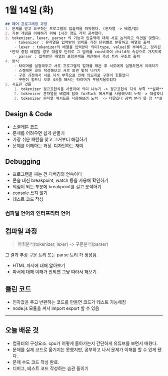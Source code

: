 # 1월 14일 (화)
```MarkDown
## 페어 프로그래밍 과정
1. 문제를 받고 요구하는 프로그램의 입출력을 파악했다. (문자열 -> 배열/맵)  
2. 기본 개념을 이해하기 위해 1시간 정도 각자 공부했다.
3. tokenizer, lexer, parser 의 기능과 입출력에 대해 서로 논의하고 의견을 맞췄다.
    - tokenizer : 문자열을 입력받아 의미를 가진 단위별로 분류하고 배열로 출력
    - lexer : tokenizer의 배열을 입력받아 의미(type, value)를 부여하고, 정리된 요소들을 비어있는 배열에 push하고 출력 
  *만약 중첩 배열일 경우 대괄호 단위로 그 범위를 count하여 child의 속성으로 가지도록 구현하면 좋겠다고 생각*
    - parser : 입력받은 배열의 포함관계를 계산해서 추상 트리 구조로 출력
4. 방식
    - 타이머를 설정해두고 서로 프로그램의 얼개를 짜본 후 서로에게 설명하면서 이해하기
    - 스켈레톤 코드 작성해보고 서로 의견 맞춰 나가기
    - 구현 과정에서 서로 지식 부족으로 인해 의도대로 구현이 힘들었다
    - 구현이 힘드니 오후 4시쯤 돼서는 타이머가 무용지물이었다
5. 시도한 것들
    1. tokenizer 정규표현식을 사용하여 의미 나누기 -> 정규표현식 지식 부족 **실패**
    2. tokenizer 문자열을 배열에 담아 forEach 메서드를 사용해보려 노력 -> 대괄호나 공백 분리 못함 **실패**
    3. tokenizer 문자열 메서드를 사용해보려 노력  -> 대괄호나 공백 분리 못 함 **실패**
```

## Design & Code

- 스켈레톤 코드
- 문제를 어려우면 쉽게 만들기
- 가장 쉬운 패턴을 찾고 그거부터 해결하기
- 문제를 이해하는 과정. 디자인하는 재미

## Debugging

- 프로그램을 짜는 건 디버깅의 연속이다
- 콘솔 대신 breakpoint, watch 등을 사용해 확인하기
- 의심이 되는 부분에 breakpoint를 걸고 분석하기
- console 쓰지 않기
- 테스트 코드 작성

### 컴파일 언어와 인터프리터 언어

## 컴파일 과정

> 어휘분석(tokenizer, lexer) -> 구문분석(parser)

그 결과 추상 구문 트리 또는 parse 트리 가 생성됨.

- HTML 파서에 대해 알아보기
- 파서에 대해 이해가 안되면 그냥 따라서 해보기

## 클린 코드

- 인자값을 주고 반환하는 코드를 만들면 코드가 테스트 가능해짐
- node.js 모듈을 써서 import export 할 수 있음

---

## 오늘 배운 것

- 컴퓨터의 구성요소. cpu가 어떻게 돌아가는지 간단하게 유튜브를 보면서 배웠다. 
- 문제를 실제 코드로 옮기지는 못했지만, 공부하고 나서 문제가 이해를 할 수 있게 됐다.
- 문제 수도 코드 작성 완료.
- 디버그, 테스트 코드 작성하는 습관 들이기